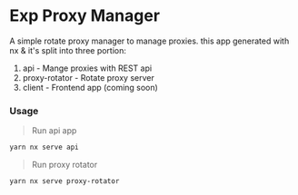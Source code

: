 # Exp Proxy Manager

A simple rotate proxy manager to manage proxies. this app generated with nx & it's split into three portion:

1. api - Mange proxies with REST api
2. proxy-rotator - Rotate proxy server
3. client - Frontend app (coming soon)

### Usage

> Run api app

```bash
yarn nx serve api
```

> Run proxy rotator

```bash
yarn nx serve proxy-rotator
```

